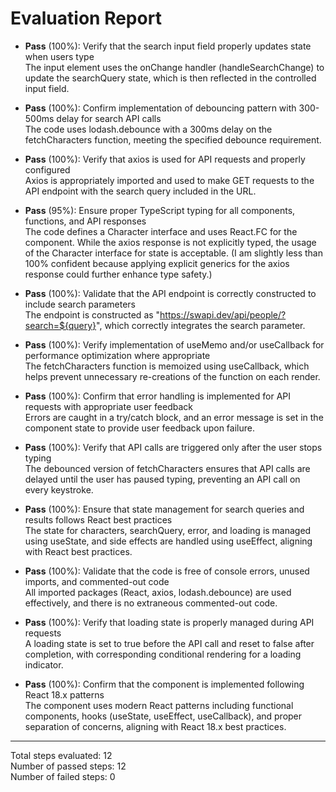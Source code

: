 # Evaluation Report

- **Pass** (100%): Verify that the search input field properly updates state when users type  
  The input element uses the onChange handler (handleSearchChange) to update the searchQuery state, which is then reflected in the controlled input field.

- **Pass** (100%): Confirm implementation of debouncing pattern with 300-500ms delay for search API calls  
  The code uses lodash.debounce with a 300ms delay on the fetchCharacters function, meeting the specified debounce requirement.

- **Pass** (100%): Verify that axios is used for API requests and properly configured  
  Axios is appropriately imported and used to make GET requests to the API endpoint with the search query included in the URL.

- **Pass** (95%): Ensure proper TypeScript typing for all components, functions, and API responses  
  The code defines a Character interface and uses React.FC for the component. While the axios response is not explicitly typed, the usage of the Character interface for state is acceptable. (I am slightly less than 100% confident because applying explicit generics for the axios response could further enhance type safety.)

- **Pass** (100%): Validate that the API endpoint is correctly constructed to include search parameters  
  The endpoint is constructed as "https://swapi.dev/api/people/?search=${query}", which correctly integrates the search parameter.

- **Pass** (100%): Verify implementation of useMemo and/or useCallback for performance optimization where appropriate  
  The fetchCharacters function is memoized using useCallback, which helps prevent unnecessary re-creations of the function on each render.

- **Pass** (100%): Confirm that error handling is implemented for API requests with appropriate user feedback  
  Errors are caught in a try/catch block, and an error message is set in the component state to provide user feedback upon failure.

- **Pass** (100%): Verify that API calls are triggered only after the user stops typing  
  The debounced version of fetchCharacters ensures that API calls are delayed until the user has paused typing, preventing an API call on every keystroke.

- **Pass** (100%): Ensure that state management for search queries and results follows React best practices  
  The state for characters, searchQuery, error, and loading is managed using useState, and side effects are handled using useEffect, aligning with React best practices.

- **Pass** (100%): Validate that the code is free of console errors, unused imports, and commented-out code  
  All imported packages (React, axios, lodash.debounce) are used effectively, and there is no extraneous commented-out code.

- **Pass** (100%): Verify that loading state is properly managed during API requests  
  A loading state is set to true before the API call and reset to false after completion, with corresponding conditional rendering for a loading indicator.

- **Pass** (100%): Confirm that the component is implemented following React 18.x patterns  
  The component uses modern React patterns including functional components, hooks (useState, useEffect, useCallback), and proper separation of concerns, aligning with React 18.x best practices.

---

Total steps evaluated: 12  
Number of passed steps: 12  
Number of failed steps: 0